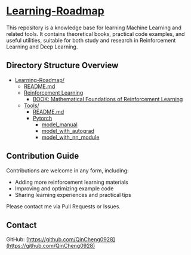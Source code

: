 # [Learning-Roadmap](#Learning-Roadmap)

This repository is a knowledge base for learning Machine Learning and related tools. It contains theoretical books, practical code examples, and useful utilities, suitable for both study and research in Reinforcement Learning and Deep Learning.

## Directory Structure Overview

- [Learning-Roadmap/](#Learning-Roadmap)
  - [README.md](./README.md)
  - [Reinforcement Learning](./Reinforcement-Learning/)
    - [BOOK: Mathematical Foundations of Reinforcement Learning](./Reinforcement-Learning/Mathematical_Foundations_of_Reinforcement_Learning.pdf)
  - [Tools/](./Tools/)
    - [README.md](./Tools/README.md) 
    - [Pytorch](./Tools/Pytorch/)
      - [model_manual](./Tools/Pytorch/model_manual.py)
      - [model_with_autograd](./Tools/Pytorch/model_with_autograd.py)
      - [model_with_nn_module](./Tools/Pytorch/model_with_nn_module.py)





## Contribution Guide

Contributions are welcome in any form, including:

- Adding more reinforcement learning materials
- Improving and optimizing example code
- Sharing learning experiences and practical tips

Please contact me via Pull Requests or Issues.

## Contact

GitHub: [https://github.com/QinCheng0928](https://github.com/QinCheng0928)
